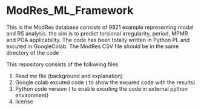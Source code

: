 # ModRes_ML_Framework
This is the ModRes database consists of 9821 example representing modal and RS analysis.
the aim is to predict torsional irregularity, period, MPMR and POA applicability.
The code has been totally written in Python PL and excuted in GoogleColab.
The ModRes CSV file should be in the same directory of the code

This repository consists of the following files
1. Read me file (background and explanation)
2. Google colab excuted code ( to show the excured code with the results)
3. Python code version ( to enable excuting the code in external python environment)
4. license
